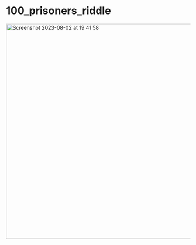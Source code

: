 # 100_prisoners_riddle

<img width="588" alt="Screenshot 2023-08-02 at 19 41 58" src="https://github.com/MrMineev/100_prisoners_riddle/assets/112898086/005716e1-958b-49db-977e-b1f7035ae8fc">
